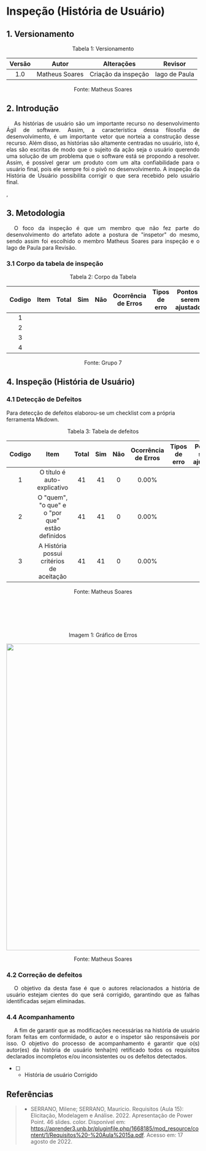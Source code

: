 # Inspeção (História de Usuário)
## 1. Versionamento
<div style="text-align: center">
<p>Tabela 1: Versionamento</p>
</div>


| Versão | Autor                                     | Alterações                          | Revisor     |
|:------:| ----------------------------------------- | ----------------------------------- | ----------- |
|  1.0   | Matheus Soares | Criação da inspeção  | Iago de Paula |

<div style="text-align: center">
<p>Fonte: Matheus Soares</p>
</div>

## 2. Introdução
<p style="text-indent: 20px; text-align: justify">
As histórias de usuário são um importante recurso no desenvolvimento Ágil de software. Assim, a característica dessa filosofia de desenvolvimento, é um importante vetor que norteia a construção desse recurso. Além disso, as histórias são altamente centradas no usuário, isto é, elas são escritas de modo que o sujeito da ação seja o usuário querendo uma solução de um problema que o software está se propondo a resolver. Assim, é possível gerar um produto com um alta confiabilidade para o usuário final, pois ele sempre foi o pivô no desenvolvimento. A inspeção da História de Usuário possibilita corrigir o que sera recebido pelo usuário final.
</p>,


## 3. Metodologia
<p style="text-indent: 20px; text-align: justify">
O foco da inspeção é que um membro que não fez parte do desenvolvimento do artefato adote a postura de "inspetor" do mesmo, sendo assim foi escolhido o membro Matheus Soares para inspeção e o Iago de Paula para Revisão.
</p>

### 3.1 Corpo da tabela de inspeção
<div style="text-align: center">
<p>Tabela 2: Corpo da Tabela</p>
</div>

|Codigo|Item|Total|Sim|Não|Ocorrência de Erros|Tipos de erro|Pontos a serem ajustados|
|:------:|----|-----|---|---|------------------------|-------------|---|
| 1 |  |   |     |     |                          |               |     |
| 2 |  |   |     |     |                          |               |     |
| 3 |  |   |     |     |                          |               |     |
| 4 |  |   |     |     |                          |               |     |
<div style="text-align: center">
<p>Fonte: Grupo 7</p>
</div>

## 4. Inspeção (História de Usuário)
### 4.1 Detecção de Defeitos
Para detecção de defeitos elaborou-se um checklist com a própria ferramenta Mkdown.
<div style="text-align: center">
<p>Tabela 3: Tabela de defeitos</p>
</div>

|Codigo|Item|Total|Sim|Não|Ocorrência de Erros|Tipos de erro|Pontos a serem ajustados|
|:------:|:---:|:-----:|:---:|:---:|:------------------------:|:-------------:|:---:|
| 1 | O título é auto-explicativo | 41 | 41    |0     | 0.00%                          |               |     |
| 2 | O "quem", "o que" e o "por que" estão definidos |  41 | 41    | 0  | 0.00%                          |               |     |
| 3 | A História possui critérios de aceitação | 41  |  41   |  0  |  0.00%                         |               |     |

<div style="text-align: center">
<p>Fonte: Matheus Soares</p>
</div>

<br>
<br>
<br>
<br>


<div style="text-align: center">
<p>Imagem 1: Gráfico de Erros</p>
</div>
<center>
<img width="800px" src="https://github.com/Requisitos-de-Software/2022.1-TikTok/blob/main/docs/img/GraficoUser.png?raw=true">
</center>
<div style="text-align: center">
<p>Fonte: Matheus Soares</p>
</div>

### 4.2 Correção de defeitos
<p style="text-indent: 20px; text-align: justify">
O objetivo da desta fase é que o autores relacionados a história de usuário estejam cientes do que será corrigido, garantindo que as falhas identificadas sejam eliminadas.
</p>

### 4.4 Acompanhamento
<p style="text-indent: 20px; text-align: justify">
A fim de garantir que as modificações necessárias na história de usuário foram feitas em conformidade, o autor e o inspetor são responsáveis por isso. O objetivo do processo de acompanhamento é garantir que o(s) autor(es) da história de usuário tenha(m) retificado todos os requisitos declarados incompletos e/ou inconsistentes ou os defeitos detectados.

- [ ] - História de usuário Corrigido
</p>

##  Referências
> - SERRANO, Milene; SERRANO, Maurício. Requisitos (Aula 15): Elicitação, Modelagem e Análise. 2022. Apresentação de Power Point. 46 slides. color. Disponível em: https://aprender3.unb.br/pluginfile.php/1668185/mod_resource/content/1/Requisitos%20-%20Aula%2015a.pdf. Acesso em: 17 agosto de 2022.

